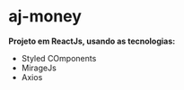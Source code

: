 # aj-money

<span>
<strong>Projeto em ReactJs, usando as tecnologias:</strong>
<ul>
  <li>
    Styled COmponents
  </li>
  <li>
    MirageJs
  </li>
  <li>
    Axios
  </li>
</ul>
</span>
